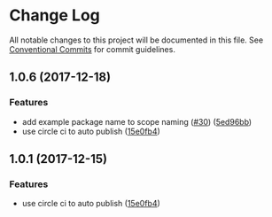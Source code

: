 # Change Log

All notable changes to this project will be documented in this file.
See [Conventional Commits](https://conventionalcommits.org) for commit guidelines.

<a name="1.0.6"></a>
## 1.0.6 (2017-12-18)


### Features

* add example package name to scope naming ([#30](https://github.com/qeek-dev/react-qui/issues/30)) ([5ed96bb](https://github.com/qeek-dev/react-qui/commit/5ed96bb))
* use circle ci to auto publish ([15e0fb4](https://github.com/qeek-dev/react-qui/commit/15e0fb4))




<a name="1.0.1"></a>
## 1.0.1 (2017-12-15)


### Features

* use circle ci to auto publish ([15e0fb4](https://github.com/qeek-dev/react-qui/commit/15e0fb4))
